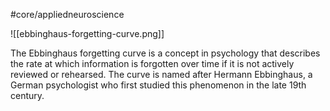 #core/appliedneuroscience

![[ebbinghaus-forgetting-curve.png]]

The Ebbinghaus forgetting curve is a concept in psychology that describes the rate at which information is forgotten over time if it is not actively reviewed or rehearsed. The curve is named after Hermann Ebbinghaus, a German psychologist who first studied this phenomenon in the late 19th century.

